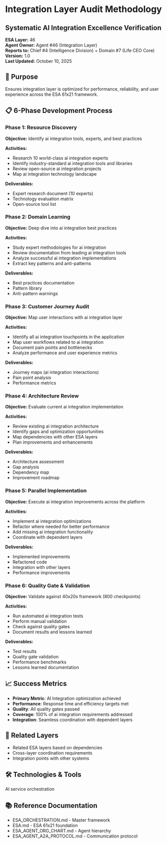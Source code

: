 # Integration Layer Audit Methodology
## Systematic AI Integration Excellence Verification

**ESA Layer:** 46  
**Agent Owner:** Agent #46 (Integration Layer)  
**Reports to:** Chief #4 (Intelligence Division) + Domain #7 (Life CEO Core)  
**Version:** 1.0  
**Last Updated:** October 10, 2025

## 🎯 Purpose
Ensures integration layer is optimized for performance, reliability, and user experience across the ESA 61x21 framework.

## 📋 6-Phase Development Process

### Phase 1: Resource Discovery
**Objective:** Identify ai integration tools, experts, and best practices

**Activities:**
- Research 10 world-class ai integration experts
- Identify industry-standard ai integration tools and libraries
- Review open-source ai integration projects
- Map ai integration technology landscape

**Deliverables:**
- Expert research document (10 experts)
- Technology evaluation matrix
- Open-source tool list

### Phase 2: Domain Learning
**Objective:** Deep dive into ai integration best practices

**Activities:**
- Study expert methodologies for ai integration
- Review documentation from leading ai integration tools
- Analyze successful ai integration implementations
- Extract key patterns and anti-patterns

**Deliverables:**
- Best practices documentation
- Pattern library
- Anti-pattern warnings

### Phase 3: Customer Journey Audit
**Objective:** Map user interactions with ai integration layer

**Activities:**
- Identify all ai integration touchpoints in the application
- Map user workflows related to ai integration
- Document pain points and bottlenecks
- Analyze performance and user experience metrics

**Deliverables:**
- Journey maps (ai integration interactions)
- Pain point analysis
- Performance metrics

### Phase 4: Architecture Review
**Objective:** Evaluate current ai integration implementation

**Activities:**
- Review existing ai integration architecture
- Identify gaps and optimization opportunities
- Map dependencies with other ESA layers
- Plan improvements and enhancements

**Deliverables:**
- Architecture assessment
- Gap analysis
- Dependency map
- Improvement roadmap

### Phase 5: Parallel Implementation
**Objective:** Execute ai integration improvements across the platform

**Activities:**
- Implement ai integration optimizations
- Refactor where needed for better performance
- Add missing ai integration functionality
- Coordinate with dependent layers

**Deliverables:**
- Implemented improvements
- Refactored code
- Integration with other layers
- Performance improvements

### Phase 6: Quality Gate & Validation
**Objective:** Validate against 40x20s framework (800 checkpoints)

**Activities:**
- Run automated ai integration tests
- Perform manual validation
- Check against quality gates
- Document results and lessons learned

**Deliverables:**
- Test results
- Quality gate validation
- Performance benchmarks
- Lessons learned documentation

## 📈 Success Metrics
- **Primary Metric**: AI Integration optimization achieved
- **Performance**: Response time and efficiency targets met
- **Quality**: All quality gates passed
- **Coverage**: 100% of ai integration requirements addressed
- **Integration**: Seamless coordination with dependent layers

## 🔗 Related Layers
- Related ESA layers based on dependencies
- Cross-layer coordination requirements
- Integration points with other systems

## 🛠️ Technologies & Tools
AI service orchestration

## 📚 Reference Documentation
- ESA_ORCHESTRATION.md - Master framework
- ESA.md - ESA 61x21 foundation
- ESA_AGENT_ORG_CHART.md - Agent hierarchy
- ESA_AGENT_A2A_PROTOCOL.md - Communication protocol
